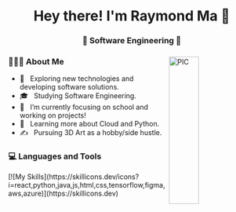 <h1 align="center">Hey there! I'm Raymond Ma 👋 </h1>
<h3 align="center">🚀 Software Engineering 🚀</h3>
<div>
<img width = "35%" align="right" alt="PIC" height="300px" src="https://dazedimg-dazedgroup.netdna-ssl.com/1024/azure/dazed-prod/1050/6/1056846.jpg" />
<div align="left"> 
  <h3> 👨🏻‍💻 About Me </h3>

  - 🤔 &nbsp; Exploring new technologies and developing software solutions.
  - 🎓 &nbsp; Studying Software Engineering.
  - 💼 &nbsp; I’m currently focusing on school and working on projects!
  - 🌱 &nbsp; Learning more about Cloud and Python.
  - ✍️ &nbsp; Pursuing 3D Art as a hobby/side hustle.  
</div> 
</div>


<div>
  <h3> 💻 Languages and Tools </h3>
</div> 

<div>
[![My Skills](https://skillicons.dev/icons?i=react,python,java,js,html,css,tensorflow,figma,aws,azure)](https://skillicons.dev)
</div> 





